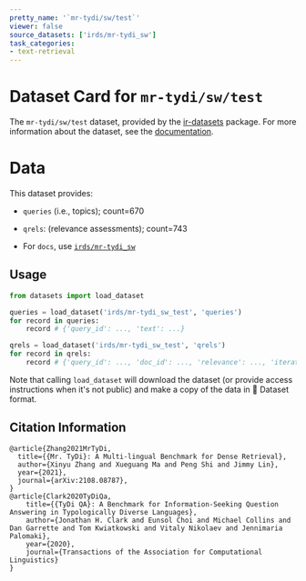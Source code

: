 ```yaml
---
pretty_name: '`mr-tydi/sw/test`'
viewer: false
source_datasets: ['irds/mr-tydi_sw']
task_categories:
- text-retrieval
---
```


# Dataset Card for `mr-tydi/sw/test`

The `mr-tydi/sw/test` dataset, provided by the [ir-datasets](https://ir-datasets.com/) package.
For more information about the dataset, see the [documentation](https://ir-datasets.com/mr-tydi#mr-tydi/sw/test).

# Data

This dataset provides:
 - `queries` (i.e., topics); count=670
 - `qrels`: (relevance assessments); count=743

 - For `docs`, use [`irds/mr-tydi_sw`](https://huggingface.co/datasets/irds/mr-tydi_sw)

## Usage

```python
from datasets import load_dataset

queries = load_dataset('irds/mr-tydi_sw_test', 'queries')
for record in queries:
    record # {'query_id': ..., 'text': ...}

qrels = load_dataset('irds/mr-tydi_sw_test', 'qrels')
for record in qrels:
    record # {'query_id': ..., 'doc_id': ..., 'relevance': ..., 'iteration': ...}

```

Note that calling `load_dataset` will download the dataset (or provide access instructions when it's not public) and make a copy of the
data in 🤗 Dataset format.

## Citation Information

```
@article{Zhang2021MrTyDi,
  title={{Mr. TyDi}: A Multi-lingual Benchmark for Dense Retrieval}, 
  author={Xinyu Zhang and Xueguang Ma and Peng Shi and Jimmy Lin},
  year={2021},
  journal={arXiv:2108.08787},
}
@article{Clark2020TyDiQa,
    title={{TyDi QA}: A Benchmark for Information-Seeking Question Answering in Typologically Diverse Languages},
    author={Jonathan H. Clark and Eunsol Choi and Michael Collins and Dan Garrette and Tom Kwiatkowski and Vitaly Nikolaev and Jennimaria Palomaki},
    year={2020},
    journal={Transactions of the Association for Computational Linguistics}
}
```
